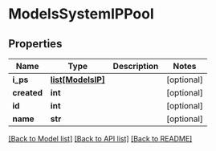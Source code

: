 # ModelsSystemIPPool

## Properties
Name | Type | Description | Notes
------------ | ------------- | ------------- | -------------
**i_ps** | [**list[ModelsIP]**](ModelsIP.md) |  | [optional] 
**created** | **int** |  | [optional] 
**id** | **int** |  | [optional] 
**name** | **str** |  | [optional] 

[[Back to Model list]](../README.md#documentation-for-models) [[Back to API list]](../README.md#documentation-for-api-endpoints) [[Back to README]](../README.md)



